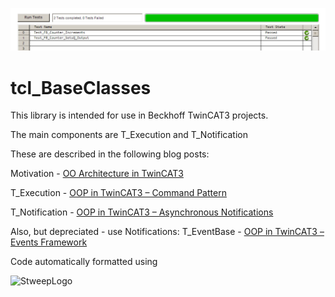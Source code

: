 ![Pic](https://github.com/RedRockControls/SimpleUnitTestLibrary/blob/master/img/Banner.JPG)

# tcl_BaseClasses

This library is intended for use in Beckhoff TwinCAT3 projects. 

The main components are T_Execution and T_Notification

These are described in the following blog posts:

Motivation - [OO Architecture in TwinCAT3](https://www.redrockcontrols.co.uk/?p=588)

T_Execution - [OOP in TwinCAT3 – Command Pattern](https://www.redrockcontrols.co.uk/?p=118)

T_Notification - [OOP in TwinCAT3 – Asynchronous Notifications](https://www.redrockcontrols.co.uk/?p=723)

Also, but depreciated - use Notifications:
T_EventBase - [OOP in TwinCAT3 – Events Framework](https://www.redrockcontrols.co.uk/?p=374) 

Code automatically formatted using

![StweepLogo](https://github.com/RedRockControls/tcl_TwinCAT_UnitTestLibrary/assets/32986382/2181db31-3c1e-449d-b568-c7b0ed50b36d)
